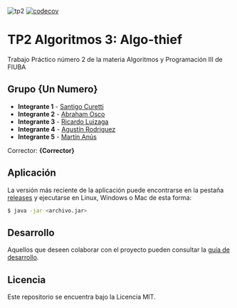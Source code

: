 ![tp2](https://github.com/fiuba/algo3_proyecto_base_tp2/actions/workflows/build.yml/badge.svg) [![codecov](https://codecov.io/gh/fiuba/algo3_proyecto_base_tp2/branch/master/graph/badge.svg)](https://codecov.io/gh/fiuba/algo3_proyecto_base_tp2)

# TP2 Algoritmos 3: Algo-thief 

Trabajo Práctico número 2 de la materia Algoritmos y Programación III de FIUBA

## Grupo {Un Numero}

* **Integrante 1** - [Santigo Curetti](https://github.com/SantiC8)
* **Integrante 2** - [Abraham Osco](https://github.com/AbrahamOsco)
* **Integrante 3** - [Ricardo Luizaga ](https://github.com/rluizaga)
* **Integrante 4** - [Agustín Rodriguez ](https://github.com/agrodriguez98)
* **Integrante 5** - [Martín Anús](https://github.com/martinanus)

Corrector: **{Corrector}**

## Aplicación

La versión más reciente de la aplicación puede encontrarse en la pestaña [releases](https://github.com/fiuba/algo3_proyecto_base_tp2/releases/latest) y ejecutarse en Linux, Windows o Mac de esta forma:

```bash
$ java -jar <archivo.jar>
```

## Desarrollo

Aquellos que deseen colaborar con el proyecto pueden consultar la [guía de desarrollo](./docs/Desarrollo.md).

## Licencia

Este repositorio se encuentra bajo la Licencia MIT.
